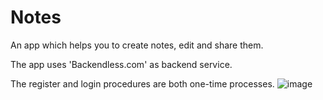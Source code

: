 # Notes
An app which helps you to create notes, edit and share them.

The app uses 'Backendless.com' as backend service.

The register and login procedures are both one-time processes.
![image](https://user-images.githubusercontent.com/50372240/63875807-e1862400-c9e1-11e9-9d4d-91edfb4160f5.png)
